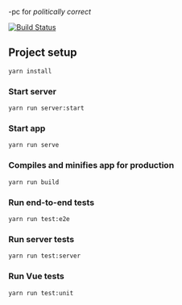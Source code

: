 -pc for *politically correct*

[![Build Status](https://travis-ci.org/ericminio/tdd-ready.svg?branch=python-flask-vuejs-postgres-pc)](https://travis-ci.org/ericminio/tdd-ready)

## Project setup
```
yarn install
```

### Start server
```
yarn run server:start
```

### Start app
```
yarn run serve
```

### Compiles and minifies app for production
```
yarn run build
```

### Run end-to-end tests
```
yarn run test:e2e
```

### Run server tests
```
yarn run test:server
```

### Run Vue tests
```
yarn run test:unit
```
